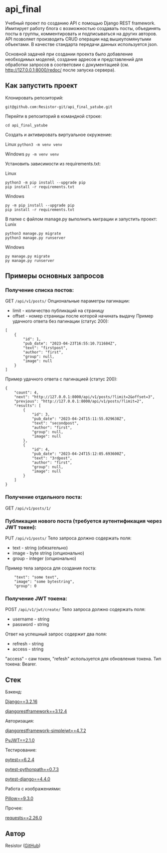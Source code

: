 # api_final
Учебный проект по созданию API с помощью Django REST framework.
Имитирует работу блога с возможностью создавать посты, объединять посты в
группы, комментировать и подписываться на других авторов.
API позволяет производить CRUD операции над вышеупомянутыми объектами.
В качестве стандарта передачи данных используется json.

Основной задачей при создании проекта было добавление необходимых моделей,
создание адресов и представлений для обработки запросов в соответсвии с
документацией (см. http://127.0.0.1:8000/redoc/ после запуска сервера).

## Как запустить проект
Клонировать репозиторий:

`git@github.com:Resistor-git/api_final_yatube.git`

Перейти в репозиторий в командной строке:

`cd api_final_yatube`

Создать и активировать виртуальное окружение:

Linux `python3 -m venv venv`

Windows `py -m venv venv`

Установить зависимости из requirements.txt:

Linux

```
python3 -m pip install --upgrade pip
pip install -r requirements.txt
```
Windows
```
py -m pip install --upgrade pip
pip install -r requirements.txt
```

В папке с файлом manage.py выполнить миграции и запустить проект:
Lunix
```
python3 manage.py migrate
python3 manage.py runserver
```
Windows
```
py manage.py migrate
py manage.py runserver
```
## Примеры основных запросов
### Получение списка постов:
GET `/api/v1/posts/`
Опциональные параметры пагинации:
* limit - количество публикаций на страницу
* offset - номер страницы после которой начинать выдачу
Пример удачного ответа без пагинации (статус 200):
```
[
    {
        "id": 1,
        "pub_date": "2023-04-23T16:55:10.711684Z",
        "text": "firstpost",
        "author": "first",
        "group": null,
        "image": null
    }
]
```
Пример удачного ответа с пагинацией (статус 200):
```
{
    "count": 4,
    "next": "http://127.0.0.1:8000/api/v1/posts/?limit=2&offset=3",
    "previous": "http://127.0.0.1:8000/api/v1/posts/?limit=2",
    "results": [
        {
            "id": 3,
            "pub_date": "2023-04-24T15:11:55.029638Z",
            "text": "secondpost",
            "author": "first",
            "group": null,
            "image": null
        },
        {
            "id": 4,
            "pub_date": "2023-04-24T15:12:05.693600Z",
            "text": "3rdpost",
            "author": "first",
            "group": null,
            "image": null
        }
    ]
}
```
### Получение отдельного поста:
GET `/api/v1/posts/1/`
### Публикация нового поста (требуется аутентификация через JWT токен):
PUT `/api/v1/posts/`
Тело запроса должно содержать поля:
* text - string (обязательно)
* image - byte string (опционально)
* group - integer (опционально)

Пример тела запроса для создания поста:
```
    "text": "some text",
    "image": "some bytestring",
    "group": 0
```
### Получение JWT токена:
POST `/api/v1/jwt/create/`
Тело запроса должно содержать поля:
* username - string
* password - string

Ответ на успешный запрос содержит два поля:
* refresh - string 
* access - string

"access" - сам токен, "refesh" используется для обновления токена.
Тип токена: Bearer.

## Стек
Бэкенд:

[Django==3.2.16](https://docs.djangoproject.com/en/3.2/)

[djangorestframework==3.12.4](https://www.django-rest-framework.org/)

Авторизация:

[djangorestframework-simplejwt==4.7.2](https://django-rest-framework-simplejwt.readthedocs.io/en/latest/index.html)

[PyJWT==2.1.0](https://pyjwt.readthedocs.io/en/stable/)

Тестирование:

[pytest==6.2.4](https://docs.pytest.org/en/6.2.x/)

[pytest-pythonpath==0.7.3](https://pypi.org/project/pytest-pythonpath/)

[pytest-django==4.4.0](https://pytest-django.readthedocs.io/en/latest/)

Работа с изображениями:

[Pillow==9.3.0](https://pillow.readthedocs.io/en/stable/)

Прочее:

[requests==2.26.0](https://pypi.org/project/requests/2.26.0/)

## Автор
Resistor ([GitHub](https://github.com/Resistor-git/))